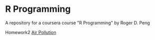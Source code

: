 # R Programming
A repository for a coursera course "R Programming" by Roger D. Peng

Homework2 [Air Pollution](hw2/README.md)